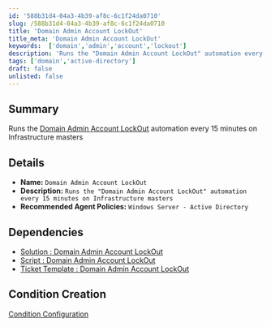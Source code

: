 ```yaml
---
id: '588b31d4-04a3-4b39-af8c-6c1f24da0710'
slug: /588b31d4-04a3-4b39-af8c-6c1f24da0710
title: 'Domain Admin Account LockOut'
title_meta: 'Domain Admin Account LockOut'
keywords:  ['domain','admin','account','lockout']
description: 'Runs the "Domain Admin Account LockOut" automation every 15 minutes on Infrastructure masters'
tags: ['domain','active-directory']
draft: false
unlisted: false
---
```


## Summary
Runs the [Domain Admin Account LockOut](/docs/54cb9acb-d11d-4a88-a0ca-92032b46fe23) automation every 15 minutes on Infrastructure masters

## Details

- **Name:**  `Domain Admin Account LockOut`
- **Description:**  `Runs the "Domain Admin Account LockOut" automation every 15 minutes on Infrastructure masters`
- **Recommended Agent Policies:**   `Windows Server - Active Directory`

## Dependencies
- [Solution : Domain Admin Account LockOut](/docs.87830e26-2018-4cd1-ba7e-a66fae0aa7e6)
- [Script : Domain Admin Account LockOut](/docs/54cb9acb-d11d-4a88-a0ca-92032b46fe23)
- [Ticket Template : Domain Admin Account LockOut](/docs/4583116e-e1b9-42bc-826d-61ec2785e532)


## Condition Creation

[Condition Configuration](https://github.com/ProVal-Tech/ninjarmm/blob/main/conditions/domain-admin-account-lockouts.toml)
